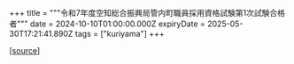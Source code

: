 +++
title = """令和7年度空知総合振興局管内町職員採用資格試験第1次試験合格者"""
date = 2024-10-10T01:00:00.000Z
expiryDate = 2025-05-30T17:21:41.890Z
tags = ["kuriyama"]
+++


[[source]](https://www.town.kuriyama.hokkaido.jp/site/saiyou/29107.html)
